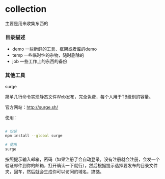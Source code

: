 # collection

主要是用来收集东西的

### 目录描述

- demo 一些新鲜的工具、框架或者库的demo
- temp 一些临时性的杂物，随时删除的
- job  一些工作上的东西的备份

### 其他工具

surge 

简单几行命令实现静态文件Web发布，完全免费，每个人用于TB级别的容量。

官方网站：http://surge.sh/

使用：

```bash

# 安装
npm install --global surge

# 使用
surge
```

按照提示输入邮箱，密码（如果注册了会自动登录，没有注册就会注册，会发一个验证邮件到你的邮箱，打开确认一下就行），然后根据提示选择要发布的目录文件夹，回车，然后就会生成你可以访问的域名，搞掂。